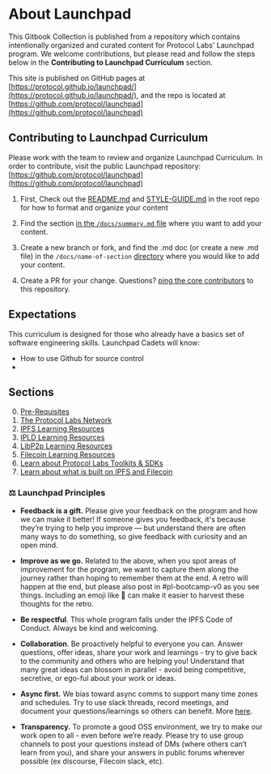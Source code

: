 # About Launchpad

This Gitbook Collection is published from a repository which contains intentionally organized and curated content for Protocol Labs' Launchpad program. We welcome contributions, but please read and follow the steps below in the **Contributing to Launchpad Curriculum** section.

This site is published on GitHub pages at [https://protocol.github.io/launchpad/](https://protocol.github.io/launchpad/), and the repo is located at [https://github.com/protocol/launchpad](https://github.com/protocol/launchpad)

## Contributing to Launchpad Curriculum
Please work with the team to review and organize Launchpad Curriculum. In order to contribute, visit the public Launchpad repository: [https://github.com/protocol/launchpad](https://github.com/protocol/launchpad)

1. First, Check out the [README.md](https://github.com/protocol/launchpad) and [STYLE-GUIDE.md](https://github.com/protocol/launchpad/blob/main/STYLE-GUIDE.md) in the root repo for how to format and organize your content

2. Find the section [in the `/docs/summary.md` file](https://raw.githubusercontent.com/protocol/launchpad/main/docs/summary.md) where you want to add your content.

3. Create a new branch or fork, and find the .md doc (or create a new .md file) in the `/docs/name-of-section` [directory](https://github.com/protocol/launchpad/tree/main/docs) where you would like to add your content.

4. Create a PR for your change. Questions? [ping the core contributors](https://github.com/protocol/launchpad/graphs/contributors) to this repository.

## Expectations
This curriculum is designed for those who already have a basics set of software engineering skills. Launchpad Cadets will know:
* How to use Github for source control
*

## Sections

0. [Pre-Requisites](pre-requisites/about.md)
1. [The Protocol Labs Network](protocol-labs-network/about.md)
2. [IPFS Learning Resources](ipfs/about.md)
3. [IPLD Learning Resources](ipld/about.md)
4. [LibP2p Learning Resources](libp2p/about.md)
5. [Filecoin Learning Resources](filecoin/some-child-page.md)
6. [Learn about Protocol Labs Toolkits & SDKs](protocol-labs-toolkits-sdks/about.md)
7. [Learn about what is built on IPFS and Filecoin](built-on-ipfs-filecoin/about.md)

### ⚖️  Launchpad Principles

* **Feedback is a gift.** Please give your feedback on the program and how we can make it better! If someone gives you feedback, it's because they’re trying to help you improve — but understand there are often many ways to do something, so give feedback with curiosity and an open mind.

* **Improve as we go.** Related to the above, when you spot areas of improvement for the program, we want to capture them along the journey rather than hoping to remember them at the end. A retro will happen at the end, but please also post in #pl-bootcamp-v0 as you see things. Including an emoji like 🤔 can make it easier to harvest these thoughts for the retro.

* **Be respectful**. This whole program falls under the IPFS Code of Conduct. Always be kind and welcoming.

* **Collaboration**. Be proactively helpful to everyone you can. Answer questions, offer ideas, share your work and learnings - try to give back to the community and others who are helping you! Understand that many great ideas can blossom in parallel - avoid being competitive, secretive, or ego-ful about your work or ideas.

* **Async first.** We bias toward async comms to support many time zones and schedules. Try to use slack threads, record meetings, and document your questions/learnings so others can benefit. More [here](https://app.gitbook.com/s/-M4ooPzkIHGnAcvo99dy/how-we-work/async-work).

* **Transparency.** To promote a good OSS environment, we try to make our work open to all - even before we’re ready. Please try to use group channels to post your questions instead of DMs (where others can’t learn from you), and share your answers in public forums wherever possible (ex discourse, Filecoin slack, etc).
